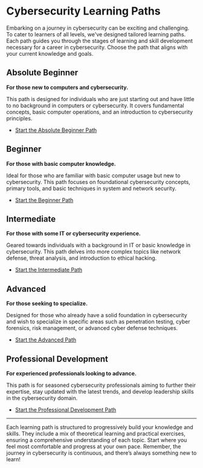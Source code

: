 # Cybersecurity Learning Paths

Embarking on a journey in cybersecurity can be exciting and challenging. To cater to learners of all levels, we've designed tailored learning paths. Each path guides you through the stages of learning and skill development necessary for a career in cybersecurity. Choose the path that aligns with your current knowledge and goals.

## Absolute Beginner

**For those new to computers and cybersecurity.**

This path is designed for individuals who are just starting out and have little to no background in computers or cybersecurity. It covers fundamental concepts, basic computer operations, and an introduction to cybersecurity principles.

- [Start the Absolute Beginner Path](/learning-paths/absolute-beginner.md)

## Beginner

**For those with basic computer knowledge.**

Ideal for those who are familiar with basic computer usage but new to cybersecurity. This path focuses on foundational cybersecurity concepts, primary tools, and basic techniques in system and network security.

- [Start the Beginner Path](/learning-paths/beginner.md)

## Intermediate

**For those with some IT or cybersecurity experience.**

Geared towards individuals with a background in IT or basic knowledge in cybersecurity. This path delves into more complex topics like network defense, threat analysis, and introduction to ethical hacking.

- [Start the Intermediate Path](/learning-paths/intermediate.md)

## Advanced

**For those seeking to specialize.**

Designed for those who already have a solid foundation in cybersecurity and wish to specialize in specific areas such as penetration testing, cyber forensics, risk management, or advanced cyber defense techniques.

- [Start the Advanced Path](/learning-paths/advanced.md)

## Professional Development

**For experienced professionals looking to advance.**

This path is for seasoned cybersecurity professionals aiming to further their expertise, stay updated with the latest trends, and develop leadership skills in the cybersecurity domain.

- [Start the Professional Development Path](/learning-paths/professional-development.md)

---

Each learning path is structured to progressively build your knowledge and skills. They include a mix of theoretical learning and practical exercises, ensuring a comprehensive understanding of each topic. Start where you feel most comfortable and progress at your own pace. Remember, the journey in cybersecurity is continuous, and there’s always something new to learn!
